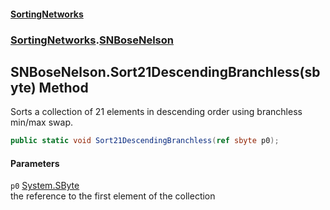 #### [SortingNetworks](index.md 'index')
### [SortingNetworks](SortingNetworks.md 'SortingNetworks').[SNBoseNelson](SortingNetworks_SNBoseNelson.md 'SortingNetworks.SNBoseNelson')
## SNBoseNelson.Sort21DescendingBranchless(sbyte) Method
Sorts a collection of 21 elements in descending order using branchless min/max swap.  
```csharp
public static void Sort21DescendingBranchless(ref sbyte p0);
```
#### Parameters
<a name='SortingNetworks_SNBoseNelson_Sort21DescendingBranchless(sbyte)_p0'></a>
`p0` [System.SByte](https://docs.microsoft.com/en-us/dotnet/api/System.SByte 'System.SByte')  
the reference to the first element of the collection
  
